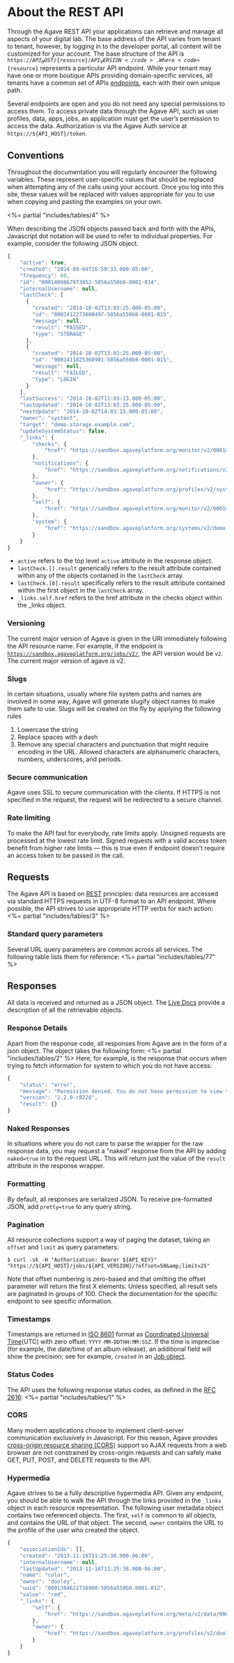 <h1>About the REST API</h1>

Through the Agave REST API your applications can retrieve and manage all aspects of your digital lab. The base address of the API varies from tenant to tenant, however, by logging in to the developer portal, all content will be customized for your account. The base structure of the API is <code>https://${API_HOST}/${resource}/${API_VERSION}</code>. Where <code>${resource}</code> represents a particular API endpoint. While your tenant may have one or more boutique APIs providing domain-specific services, all tenants have a common set of APIs <a title="Live Documentation" href="/live-docs/">endpoints</a>, each with their own unique path.

Several endpoints are open and you do not need any special permissions to access them. To access private data through the Agave API, such as user profiles, data, apps, jobs, an application must get the user’s permission to access the data. <a title="Authorization">Authorization</a> is via the Agave Auth service at <code>https://${API_HOST}/token</code>.

## Conventions  

Throughout the documentation you will regularly encounter the following variables. These represent user-specific values that should be replaced when attempting any of the calls using your account. Once you log into this site, these values will be replaced with values appropriate for you to use when copying and pasting the examples on your own.

<%= partial "includes/tables/4" %>

When describing the JSON objects passed back and forth with the APIs, Javascript dot notation will be used to refer to individual properties. For example, consider the following JSON object.

```javascript
{
    "active": true,
    "created": "2014-09-04T16:59:33.000-05:00",
    "frequency": 60,
    "id": "0001409867973952-5056a550b8-0001-014",
    "internalUsername": null,
    "lastCheck": [
      {
        "created": "2014-10-02T13:03:25.000-05:00",
        "id": "0001412273000497-5056a550b8-0001-015",
        "message": null,
        "result": "PASSED",
        "type": "STORAGE"
      },
      {
        "created": "2014-10-02T13:03:25.000-05:00",
        "id": "0001411825368981-5056a550b8-0001-015",
        "message": null,
        "result": "FAILED",
        "type": "LOGIN"
      }
    ],
    "lastSuccess": "2014-10-02T11:03:13.000-05:00",
    "lastUpdated": "2014-10-02T13:03:25.000-05:00",
    "nextUpdate": "2014-10-02T14:03:15.000-05:00",
    "owner": "systest",
    "target": "demo.storage.example.com",
    "updateSystemStatus": false,
    "_links": {
        "checks": {
            "href": "https://sandbox.agaveplatform.org/monitor/v2/0001409867973952-5056a550b8-0001-014/checks"
        },
        "notifications": {
            "href": "https://sandbox.agaveplatform.org/notifications/v2/?associatedUuid=0001409867973952-5056a550b8-0001-014"
        },
        "owner": {
            "href": "https://sandbox.agaveplatform.org/profiles/v2/systest"
        },
        "self": {
            "href": "https://sandbox.agaveplatform.org/monitor/v2/0001409867973952-5056a550b8-0001-014"
        },
        "system": {
            "href": "https://sandbox.agaveplatform.org/systems/v2/demo.storage.example.com"
        }
    }
}
```

<ul>
<li><code>active</code> refers to the top level <code>active</code> attribute in the response object.</li>
<li><code>lastCheck.[].result</code> generically refers to the result attribute contained within any of the objects contained in the <code>lastCheck</code> array.</li>
<li><code>lastCheck.[0].result</code> specifically refers to the result attribute contained within the first object in the <code>lastCheck</code> array.</li>
<li><code>_links.self.href</code> refers to the href attribute in the checks object within the _links object.</li>
</ul>

### Versioning  

The current major version of Agave is given in the URI immediately following the API resource name. For example, if the endpoint is <code>https://sandbox.agaveplatform.org/jobs/v2/</code>, the API version would be <code>v2</code>. The current major version of agave is v2.

### Slugs  

In certain situations, usually where file system paths and names are involved in some way, Agave will generate slugify object names to make them safe to use. Slugs will be created on the fly by applying the following rules
1. Lowercase the string
2. Replace spaces with a dash
3. Remove any special characters and punctuation that might require encoding in the URL. Allowed characters are alphanumeric characters, numbers, underscores, and periods.

### Secure communication  

Agave uses SSL to secure communication with the clients. If HTTPS is not specified in the request, the request will be redirected to a secure channel.

### Rate limiting  

To make the API fast for everybody, rate limits apply. Unsigned requests are processed at the lowest rate limit. Signed requests with a valid access token benefit from higher rate limits — this is true even if endpoint doesn’t require an access token to be passed in the call.

## Requests  

The Agave API is based on <a title="REST" href="http://en.wikipedia.org/wiki/Representational_state_transfer" target="_blank">REST</a> principles: data resources are accessed via standard HTTPS requests in UTF-8 format to an API endpoint. Where possible, the API strives to use appropriate HTTP verbs for each action:
<%= partial "includes/tables/3" %>

### Standard query parameters  

Several URL query parameters are common across all services. The following table lists them for reference:
<%= partial "includes/tables/77" %>

## Responses  

All data is received and returned as a JSON object. The <a title="Live Documentation" href="/live-docs/">Live Docs</a> provide a description of all the retrievable objects.

### Response Details  

Apart from the response code, all responses from Agave are in the form of a json object. The object takes the following form:
<%= partial "includes/tables/2" %>
Here, for example, is the response that occurs when trying to fetch information for system to which you do not have access:

```javascript
{
    "status": "error",
    "message": "Permission denied. You do not have permission to view this system",
    "version": "2.2.0-r8228",
    "result": {}
}
```

### Naked Responses  

In situations where you do not care to parse the wrapper for the raw response data, you may request a "naked" response from the API by adding <code>naked=true</code> in to the request URL. This will return just the value of the <code>result</code> attribute in the response wrapper.

### Formatting  

By default, all responses are serialized JSON. To receive pre-formatted JSON, add <code>pretty=true</code> to any query string.

### Pagination  

All resource collections support a way of paging the dataset, taking an <code>offset</code> and <code>limit</code> as query parameters:

```shell
$ curl -sk -H "Authorization: Bearer ${API_KEY}" "https://${API_HOST}/jobs/${API_VERSION}/?offset=50&amp;limit=25"
```

Note that offset numbering is zero-based and that omitting the offset parameter will return the first X elements. Unless specified, all result sets are paginated in groups of 100. Check the documentation for the specific endpoint to see specific information.

### Timestamps  

Timestamps are returned in <a href="http://en.wikipedia.org/wiki/ISO_8601" target="_blank">ISO 8601</a> format as <a title="Offset to Coordinated Universal Time" href="http://en.wikipedia.org/wiki/Offset_to_Coordinated_Universal_Time" target="_blank">Coordinated Universal Time</a>(UTC) with zero offset: <code>YYYY-MM-DDTHH:MM:SSZ</code>. If the time is imprecise (for example, the date/time of an album release), an additional field will show the precision; see for example, <code>created</code> in an <a title="Job object" href="https://agaveplatform.org/live-docs/#!/jobs/list_get_0" target="_blank">Job object</a>.

### Status Codes  

The API uses the following response status codes, as defined in the <a href="https://www.ietf.org/rfc/rfc2616.txt" target="_blank">RFC 2616</a>:
<%= partial "includes/tables/1" %>

### CORS  

Many modern applications choose to implement client-server communication exclusively in Javascript. For this reason, Agave provides <a href="http://en.wikipedia.org/wiki/Cross-origin_resource_sharing" title="CORS" target="_blank">cross-origin resource sharing (CORS)</a> support so AJAX requests from a web browser are not constrained by cross-origin requests and can safely make GET, PUT, POST, and DELETE requests to the API.

### Hypermedia  

Agave strives to be a fully descriptive hypermedia API. Given any endpoint, you should be able to walk the API through the links provided in the <code>_links</code> object in each resource representation. The following user metadata object contains two referenced objects. The first, <code>self</code> is common to all objects, and contains the URL of that object. The second, <code>owner</code> contains the URL to the profile of the user who created the object.

```javascript
{
    "associationIds": [],
    "created": "2013-11-16T11:25:38.900-06:00",
    "internalUsername": null,
    "lastUpdated": "2013-11-16T11:25:38.900-06:00",
    "name": "color",
    "owner": "dooley",
    "uuid": "0001384622738900-5056a550b8-0001-012",
    "value": "red",
    "_links": {
        "self": {
            "href": "https://sandbox.agaveplatform.org/meta/v2/data/0001384622738900-5056a550b8-0001-012"
        },
        "owner": {
            "href": "https://sandbox.agaveplatform.org/profiles/v2/dooley"
        }
    }
}
```
